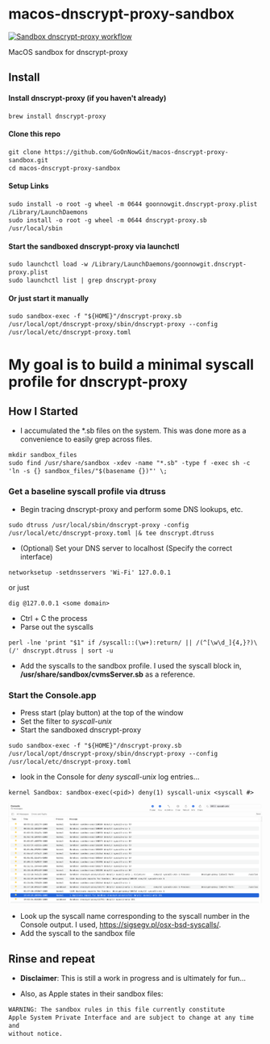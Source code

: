 # macos-dnscrypt-proxy-sandbox
[![Sandbox dnscrypt-proxy workflow](https://github.com/GoOnNowGit/macos-dnscrypt-proxy-sandbox/actions/workflows/main.yml/badge.svg)](https://github.com/GoOnNowGit/macos-dnscrypt-proxy-sandbox/actions/workflows/main.yml)

MacOS sandbox for dnscrypt-proxy
## Install
#### Install dnscrypt-proxy (if you haven't already)
```
brew install dnscrypt-proxy
```
#### Clone this repo
```
git clone https://github.com/GoOnNowGit/macos-dnscrypt-proxy-sandbox.git
cd macos-dnscrypt-proxy-sandbox
```
#### Setup Links
```
sudo install -o root -g wheel -m 0644 goonnowgit.dnscrypt-proxy.plist /Library/LaunchDaemons
sudo install -o root -g wheel -m 0644 dnscrypt-proxy.sb /usr/local/sbin
```
#### Start the sandboxed dnscrypt-proxy via launchctl
```
sudo launchctl load -w /Library/LaunchDaemons/goonnowgit.dnscrypt-proxy.plist
sudo launchctl list | grep dnscrypt-proxy
```
#### Or just start it manually
```
sudo sandbox-exec -f "${HOME}"/dnscrypt-proxy.sb /usr/local/opt/dnscrypt-proxy/sbin/dnscrypt-proxy --config /usr/local/etc/dnscrypt-proxy.toml
```

# My goal is to build a minimal syscall profile for dnscrypt-proxy
## How I Started
* I accumulated the *.sb files on the system.  This was done more as a convenience to easily grep across files.
```
mkdir sandbox_files
sudo find /usr/share/sandbox -xdev -name "*.sb" -type f -exec sh -c 'ln -s {} sandbox_files/"$(basename {})"' \;
```

### Get a baseline syscall profile via dtruss
* Begin tracing dnscrypt-proxy and perform some DNS lookups, etc.
```
sudo dtruss /usr/local/sbin/dnscrypt-proxy -config /usr/local/etc/dnscrypt-proxy.toml |& tee dnscrypt.dtruss
```
* (Optional) Set your DNS server to localhost (Specify the correct interface)
```
networksetup -setdnsservers 'Wi-Fi' 127.0.0.1
```
or just
```
dig @127.0.0.1 <some domain>
```

* Ctrl + C the process
* Parse out the syscalls
```
perl -lne 'print "$1" if /syscall::(\w+):return/ || /(^[\w\d_]{4,}?)\(/' dnscrypt.dtruss | sort -u
```
* Add the syscalls to the sandbox profile. I used the syscall block in, **/usr/share/sandbox/cvmsServer.sb** as a reference.

### Start the Console.app
* Press start (play button) at the top of the window
* Set the filter to *syscall-unix*
* Start the sandboxed dnscrypt-proxy
```
sudo sandbox-exec -f "${HOME}"/dnscrypt-proxy.sb /usr/local/opt/dnscrypt-proxy/sbin/dnscrypt-proxy --config /usr/local/etc/dnscrypt-proxy.toml
```
* look in the Console for *deny syscall-unix* log entries...
```
kernel Sandbox: sandbox-exec(<pid>) deny(1) syscall-unix <syscall #>
```
![image](Console.png)

* Look up the syscall name corresponding to the syscall number in the Console output.  I used, https://sigsegv.pl/osx-bsd-syscalls/.
* Add the syscall to the sandbox file

## Rinse and repeat

* **Disclaimer**: This is still a work in progress and is ultimately for fun...

* Also, as Apple states in their sandbox files:
```
WARNING: The sandbox rules in this file currently constitute
Apple System Private Interface and are subject to change at any time and
without notice.
```
